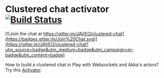 # Clustered chat activator [![Build Status](https://travis-ci.org/JAVEO/clustered-chat.svg?branch=master)](https://travis-ci.org/JAVEO/clustered-chat)

[![Join the chat at https://gitter.im/JAVEO/clustered-chat](https://badges.gitter.im/Join%20Chat.svg)](https://gitter.im/JAVEO/clustered-chat?utm_source=badge&utm_medium=badge&utm_campaign=pr-badge&utm_content=badge)

How to build a clustered chat in Play with Websockets and Akka's actors? Try this
[Activator](http://www.typesafe.com/activator/template/clustered-chat).
